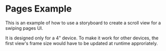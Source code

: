 Pages Example
==============

This is an example of how to use a storyboard to create a scroll view for a swiping pages UI.

It is designed only for a 4" device. To make it work for other devices, the first view's frame size would have to be updated at runtime approriately.

